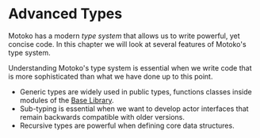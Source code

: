 # Advanced Types
Motoko has a modern *type system* that allows us to write powerful, yet concise code. In this chapter we will look at several features of Motoko's type system.

Understanding Motoko's type system is essential when we write code that is more sophisticated than what we have done up to this point.

- Generic types are widely used in public types, functions classes inside modules of the [Base Library](/base-library.html).  
- Sub-typing is essential when we want to develop actor interfaces that remain backwards compatible with older versions.
- Recursive types are powerful when defining core data structures. 